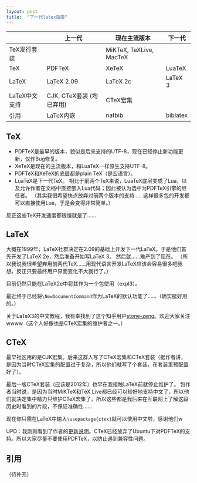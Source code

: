 ```yaml
---
layout: post
title:  "下一代latex指南"
---
```


| | 上一代 | 现在主流版本 | 下一代 |
| -- | -- | -- | -- |
| TeX发行套装| | MiKTeX, TeXLive, MacTeX | |
| TeX | PDFTeX | XeTeX | LuaTeX |
| LaTeX | LaTeX 2.09 | LaTeX 2ε | LaTeX 3 |
| LaTeX中文支持 | CJK, CTeX套装 (均已弃用) | CTeX宏集 |
| 引用 | LaTeX内嵌 | natbib | biblatex |

## TeX

- PDFTeX是最早的版本，貌似是后来支持的UTF-8，现在已经停止新功能更新，仅作Bug修复。
- XeTeX是现在的主流版本，和LuaTeX一样原生支持UTF-8。
- PDFTeX和XeTeX的底层都是plain TeX（是宏语言）。
- LuaTeX是下一代TeX。
相比于前两个TeX来说，LuaTeX底层变成了Lua，以及允许作者在文档中直接嵌入Lua代码；因此被认为选中为PDFTeX引擎的继任者。
（其实我很希望快点放弃对前两个版本的支持……这样很多包的开发都可以直接使用Lua，于是会变得非常简单。）

反正这些TeX开发速度都很慢就是了……

## LaTeX

大概在1999年，LaTeX社群决定在2.09的基础上开发下一代LaTeX。于是他们首先开发了LaTeX 2e，然后准备开始写LaTeX 3。
然后就……难产到了现在。
（所以我说我很希望弃用前两代TeX……用现代语言开发LaTeX应该会容易很多吧我想。反正只要最终用户界面变化不大就行了。）

目前仍然只能在LaTeX2e中将其作为一个包使用（expl3）。

最近终于已经将`\NewDocumentCommand`作为LaTeX的默认功能了……（确实挺好用的。）

关于LaTeX3的中文教程，我有幸找到了这个知乎用户[stone-zeng](https://www.zhihu.com/people/stone-zeng-32/posts)。欢迎大家关注wwww（这个人好像也是CTeX宏集的维护者之一。）

## CTeX

最早社区用的是CJK宏集。后来这群人写了CTeX宏集和CTeX套装（据作者讲，是因为当时CTeX宏集的配置过于复杂，所以他们就写了个套装，在套装里预配置好了）。

最后一版CTeX套装（应该是2012年）也早在我接触LaTeX前就停止维护了。
包作者当时说，是因为当时MiKTeX和TeX Live都已经可以较好地支持中文了，所以他们就决定集中精力只维护CTeX宏集了。所以这些都是我后来在互联网上了解这段历史时看到的片段，不保证准确性……

现在你只需在LaTeX中输入`\usepackage{ctex}`就可以使用中文啦，感谢他们w

UPD：我刚刚看到了作者的[更新说明](https://zhuanlan.zhihu.com/p/137711348)。CTeX已经放弃了Ubuntu下对PDFTeX的支持。所以大家尽量不要使用PDFTeX，以防止遇到兼容性问题。

## 引用

（待补充）
